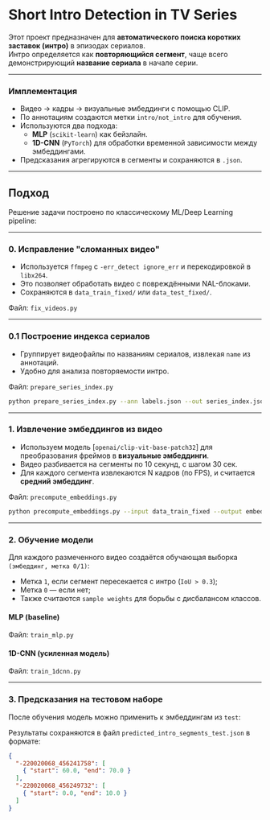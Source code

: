 #  Short Intro Detection in TV Series

Этот проект предназначен для **автоматического поиска коротких заставок (интро)** в эпизодах сериалов.  
Интро определяется как **повторяющийся сегмент**, чаще всего демонстрирующий **название сериала** в начале серии.

---
### Имплементация

- Видео → кадры → визуальные эмбеддинги с помощью CLIP.
- По аннотациям создаются метки `intro/not_intro` для обучения.
- Используются два подхода:
  - **MLP** (`scikit-learn`) как бейзлайн.
  - **1D-CNN** (`PyTorch`) для обработки временной зависимости между эмбеддингами.
- Предсказания агрегируются в сегменты и сохраняются в `.json`.

---

## Подход

Решение задачи построено по классическому ML/Deep Learning pipeline:

---

### 0.  Исправление "сломанных видео"
- Используется `ffmpeg` с `-err_detect ignore_err` и перекодировкой в `libx264`.
- Это позволяет обработать видео с повреждёнными NAL-блоками.
- Сохраняются в `data_train_fixed/` или `data_test_fixed/`.

Файл: `fix_videos.py`

---

### 0.1 Построение индекса сериалов

* Группирует видеофайлы по названиям сериалов, извлекая `name` из аннотаций.
* Удобно для анализа повторяемости интро.

Файл: `prepare_series_index.py`

```bash
python prepare_series_index.py --ann labels.json --out series_index.json
```

---

### 1. Извлечение эмбеддингов из видео

* Используем модель \[`openai/clip-vit-base-patch32`] для преобразования фреймов в **визуальные эмбеддинги**.
* Видео разбивается на сегменты по 10 секунд, с шагом 30 сек.
* Для каждого сегмента извлекаются N кадров (по FPS), и считается **средний эмбеддинг**.

Файл: `precompute_embeddings.py`

```bash
python precompute_embeddings.py --input data_train_fixed --output embeddings
```

---

### 2. Обучение модели

Для каждого размеченного видео создаётся обучающая выборка `(эмбеддинг, метка 0/1)`:

* Метка `1`, если сегмент пересекается с интро (`IoU > 0.3`);
* Метка `0` — если нет;
* Также считаются `sample weights` для борьбы с дисбалансом классов.

####  MLP (baseline)
Файл: `train_mlp.py`

####  1D-CNN (усиленная модель)
Файл: `train_1dcnn.py`

---

### 3. Предсказания на тестовом наборе

После обучения модель можно применить к эмбеддингам из `test`:

Результаты сохраняются в файл `predicted_intro_segments_test.json` в формате:

```json
{
  "-220020068_456241758": [
    { "start": 60.0, "end": 70.0 }
  ],
  "-220020068_456249732": [
    { "start": 0.0, "end": 10.0 }
  ]
}
```
